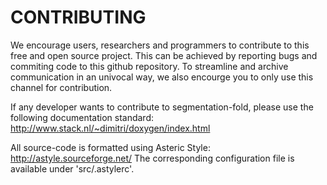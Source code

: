 
# CONTRIBUTING #

We encourage users, researchers and programmers to contribute to this free and open source project. This can be achieved by reporting bugs and commiting code to this github repository. To streamline and archive communication in an univocal way, we also encourge you to only use this channel for contribution.

If any developer wants to contribute to segmentation-fold, please use the following documentation standard: http://www.stack.nl/~dimitri/doxygen/index.html

All source-code is formatted using Asteric Style: http://astyle.sourceforge.net/ The corresponding configuration file is available under 'src/.astylerc'.
